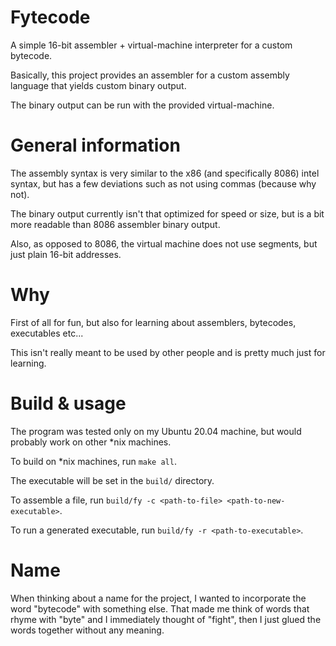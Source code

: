 # Fytecode
A simple 16-bit assembler + virtual-machine interpreter for a custom bytecode.

Basically, this project provides an assembler for a custom assembly language
that yields custom binary output.

The binary output can be run with the provided virtual-machine.

# General information
The assembly syntax is very similar to the x86 (and specifically 8086) intel syntax,
but has a few deviations such as not using commas (because why not).

The binary output currently isn't that optimized for speed or size, but is a bit more
readable than 8086 assembler binary output.

Also, as opposed to 8086, the virtual machine does not use segments, but just plain
16-bit addresses.

# Why
First of all for fun, but also for learning about assemblers, bytecodes, executables etc...

This isn't really meant to be used by other people and is pretty much just for learning.

# Build & usage
The program was tested only on my Ubuntu 20.04 machine, but would probably
work on other *nix machines.

To build on *nix machines, run `make all`.

The executable will be set in the `build/` directory.

To assemble a file, run `build/fy -c <path-to-file> <path-to-new-executable>`.

To run a generated executable, run `build/fy -r <path-to-executable>`.

# Name
When thinking about a name for the project, I wanted to incorporate the word "bytecode"
with something else. That made me think of words that rhyme with "byte" and I immediately
thought of "fight", then I just glued the words together without any meaning.

